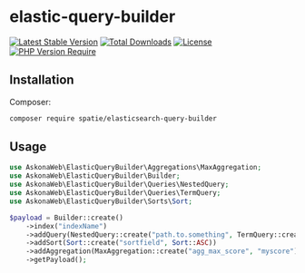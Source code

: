 # elastic-query-builder

[![Latest Stable Version](http://poser.pugx.org/askonaweb/elastic-query-builder/v)](https://packagist.org/packages/askonaweb/elastic-query-builder) [![Total Downloads](http://poser.pugx.org/askonaweb/elastic-query-builder/downloads)](https://packagist.org/packages/askonaweb/elastic-query-builder) [![License](http://poser.pugx.org/askonaweb/elastic-query-builder/license)](https://packagist.org/packages/askonaweb/elastic-query-builder) [![PHP Version Require](http://poser.pugx.org/askonaweb/elastic-query-builder/require/php)](https://packagist.org/packages/askonaweb/elastic-query-builder)

## Installation

Composer:
```bash
composer require spatie/elasticsearch-query-builder
```

## Usage
```php
use AskonaWeb\ElasticQueryBuilder\Aggregations\MaxAggregation;
use AskonaWeb\ElasticQueryBuilder\Builder;
use AskonaWeb\ElasticQueryBuilder\Queries\NestedQuery;
use AskonaWeb\ElasticQueryBuilder\Queries\TermQuery;
use AskonaWeb\ElasticQueryBuilder\Sorts\Sort;

$payload = Builder::create()
    ->index("indexName")
    ->addQuery(NestedQuery::create("path.to.something", TermQuery::create("field", "value")))
    ->addSort(Sort::create("sortfield", Sort::ASC))
    ->addAggregation(MaxAggregation::create("agg_max_score", "myscore"))
    ->getPayload();
```
